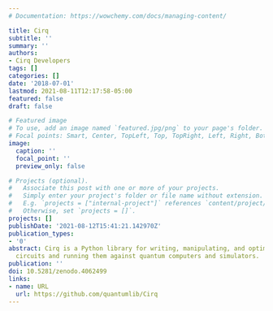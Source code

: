 ```yaml
---
# Documentation: https://wowchemy.com/docs/managing-content/

title: Cirq
subtitle: ''
summary: ''
authors:
- Cirq Developers
tags: []
categories: []
date: '2018-07-01'
lastmod: 2021-08-11T12:17:58-05:00
featured: false
draft: false

# Featured image
# To use, add an image named `featured.jpg/png` to your page's folder.
# Focal points: Smart, Center, TopLeft, Top, TopRight, Left, Right, BottomLeft, Bottom, BottomRight.
image:
  caption: ''
  focal_point: ''
  preview_only: false

# Projects (optional).
#   Associate this post with one or more of your projects.
#   Simply enter your project's folder or file name without extension.
#   E.g. `projects = ["internal-project"]` references `content/project/deep-learning/index.md`.
#   Otherwise, set `projects = []`.
projects: []
publishDate: '2021-08-12T15:41:21.142970Z'
publication_types:
- '0'
abstract: Cirq is a Python library for writing, manipulating, and optimizing quantum
  circuits and running them against quantum computers and simulators.
publication: ''
doi: 10.5281/zenodo.4062499
links:
- name: URL
  url: https://github.com/quantumlib/Cirq
---
```

